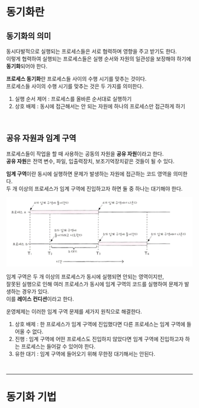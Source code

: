 # 동기화란

## 동기화의 의미

동시다발적으로 실행되는 프로세스들은 서로 협력하며 영향을 주고 받기도 한다. <br>
이렇게 협력하여 실행되는 프로세스들은 실행 순서와 자원의 일관성을 보장해야 하기에 **동기화**되어야 한다.

**프로세스 동기화**란 프로세스들 사이의 수행 시기를 맞추는 것이다. <br>
프로세스들 사이의 수행 시기를 맞추는 것은 두 가지를 의미한다.

1. 실행 순서 제어 : 프로세스를 올바른 순서대로 실행하기
2. 상호 배제 : 동시에 접근해서는 안 되는 자원에 하나의 프로세스만 접근하게 하기

<br>

## 공유 자원과 임계 구역

프로세스들이 작업을 할 때 사용하는 공동의 자원을 **공유 자원**이라고 한다. <br>
**공유 자원**은 전역 변수, 파일, 입출력장치, 보조기억장치같은 것들이 될 수 있다.

**임계 구역**이란 동시에 실행하면 문제가 발생하는 자원에 접근하는 코드 영역을 의미한다. <br>
두 개 이상의 프로세스가 임계 구역에 진입하고자 하면 둘 중 하나는 대기해야 한다.

<img src="img/25.png" width=600 />

<br>

임계 구역은 두 개 이상의 프로세스가 동시에 실행되면 안되는 영역이지만, <br>
잘못된 실행으로 인해 여러 프로세스가 동시에 임계 구역의 코드를 실행하여 문제가 발생하는 경우가 있다. <br>
이를 **레이스 컨디션**이라고 한다.

운영체제는 이러한 임계 구역 문제를 세가지 원칙으로 해결한다.

1. 상호 배제 : 한 프로세스가 임계 구역에 진입했다면 다른 프로세스는 임계 구역에 들어올 수 없다.
2. 진행 : 임계 구역에 어떤 프로세스도 진입하지 않았다면 임계 구역에 진입하고자 하는 프로세스는 들어갈 수 있어야 한다.
3. 유한 대기 : 임계 구역에 들어오기 위해 무한정 대기해서는 안된다.

<br>
<hr>

# 동기화 기법













